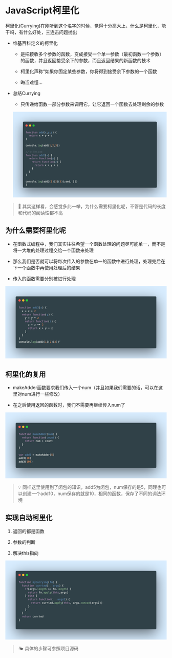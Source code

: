 # JavaScript柯里化

柯里化(Currying)在刚听到这个名字的时候，觉得十分高大上，什么是柯里化，能干吗，有什么好处，三连击问题抛出

- 维基百科定义的柯里化

  - 是把接收多个参数的函数，变成接受一个单一参数（最初函数一个参数）的函数，并且返回接受余下的参数，而且返回结果的新函数的技术

  - 柯里化声称“如果你固定某些参数，你将得到接受余下参数的一个函数

  - 晦涩难懂...

- 总结Currying

  - 只传递给函数一部分参数来调用它，让它返回一个函数去处理剩余的参数

  ![currying1](./img/currying1.png)

> 👿 其实这样看，会感觉多此一举，为什么需要柯里化呢，不管是代码的长度和代码的阅读性都不高

## 为什么需要柯里化呢
  
- 在函数式编程中，我们其实往往希望一个函数处理的问题尽可能单一，而不是将一大堆的处理过程交给一个函数来处理

- 那么我们是否就可以将每次传入的参数在单一的函数中进行处理，处理完后在下一个函数中再使用处理后的结果

- 传入的函数需要分别被进行处理

![currying](./img/currying2.png)

## 柯里化的复用

- makeAdder函数要求我们传入一个num（并且如果我们需要的话，可以在这里对num进行一些修改）

- 在之后使用返回的函数时，我们不需要再继续传入num了

![currying3](./img/currying3.png)

> 💡 同样这里使用到了闭包的知识，add5为闭包，num保存的是5，同理也可以创建一个add10，num保存的就是10，相同的函数，保存了不同的词法环境

## 实现自动柯里化

1. 返回的都是函数

2. 参数的判断

3. 解决this指向

![currying3](./img/currying.png)

>  🌤️ 具体的步骤可参照项目源码
